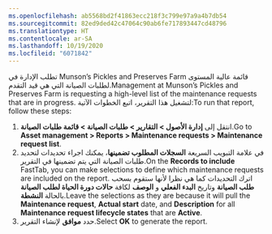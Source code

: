 ```yaml
---
ms.openlocfilehash: ab5568bd2f41863ecc218f3c799e97a9a4b7db54
ms.sourcegitcommit: 82ed9ded42c47064c90ab6fe717893447cd48796
ms.translationtype: HT
ms.contentlocale: ar-SA
ms.lasthandoff: 10/19/2020
ms.locfileid: "6071842"
---
```

<span data-ttu-id="6f8b1-101">تطلب الإدارة في Munson’s Pickles and Preserves Farm قائمة عالية المستوى لطلبات الصيانة التي هي قيد التقدم.</span><span class="sxs-lookup"><span data-stu-id="6f8b1-101">Management at Munson’s Pickles and Preserves Farm is requesting a high-level list of the maintenance requests that are in progress.</span></span> <span data-ttu-id="6f8b1-102">لتشغيل هذا التقرير، اتبع الخطوات الآتية:</span><span class="sxs-lookup"><span data-stu-id="6f8b1-102">To run that report, follow these steps:</span></span>

1.  <span data-ttu-id="6f8b1-103">انتقل إلى **إدارة الأصول > التقارير > طلبات الصيانة > قائمة طلبات الصيانة**.</span><span class="sxs-lookup"><span data-stu-id="6f8b1-103">Go to **Asset management > Reports > Maintenance requests > Maintenance request list**.</span></span>
2.  <span data-ttu-id="6f8b1-104">في علامة التبويب السريعة **السجلات المطلوب تضمينها**، يمكنك اجراء تحديدات لتحديد طلبات الصيانة التي يتم تضمينها في التقرير.</span><span class="sxs-lookup"><span data-stu-id="6f8b1-104">On the **Records to include** FastTab, you can make selections to define which maintenance requests are included on the report.</span></span> <span data-ttu-id="6f8b1-105">اترك التحديدات كما هي نظرا لأنها ستقوم بسحب **طلب الصيانة** وتاريخ **البدء الفعلي** و **الوصف** لكافة **حالات دورة الحياة لطلب الصيانة** بالحالة **النشطة**.</span><span class="sxs-lookup"><span data-stu-id="6f8b1-105">Leave the selections as they are because it will pull the **Maintenance request**, **Actual start** date, and **Description** for all **Maintenance request lifecycle states** that are **Active**.</span></span>
3.  <span data-ttu-id="6f8b1-106">حدد **موافق** لإنشاء التقرير.</span><span class="sxs-lookup"><span data-stu-id="6f8b1-106">Select **OK** to generate the report.</span></span>
